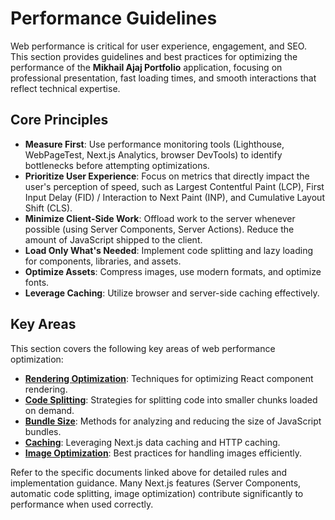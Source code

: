 # Performance Guidelines

Web performance is critical for user experience, engagement, and SEO. This section provides guidelines and best practices for optimizing the performance of the **Mikhail Ajaj Portfolio** application, focusing on professional presentation, fast loading times, and smooth interactions that reflect technical expertise.

## Core Principles

-   **Measure First**: Use performance monitoring tools (Lighthouse, WebPageTest, Next.js Analytics, browser DevTools) to identify bottlenecks before attempting optimizations.
-   **Prioritize User Experience**: Focus on metrics that directly impact the user's perception of speed, such as Largest Contentful Paint (LCP), First Input Delay (FID) / Interaction to Next Paint (INP), and Cumulative Layout Shift (CLS).
-   **Minimize Client-Side Work**: Offload work to the server whenever possible (using Server Components, Server Actions). Reduce the amount of JavaScript shipped to the client.
-   **Load Only What's Needed**: Implement code splitting and lazy loading for components, libraries, and assets.
-   **Optimize Assets**: Compress images, use modern formats, and optimize fonts.
-   **Leverage Caching**: Utilize browser and server-side caching effectively.

## Key Areas

This section covers the following key areas of web performance optimization:

-   **[Rendering Optimization](./rendering-optimization.md)**: Techniques for optimizing React component rendering.
-   **[Code Splitting](./code-splitting.md)**: Strategies for splitting code into smaller chunks loaded on demand.
-   **[Bundle Size](./bundle-size.md)**: Methods for analyzing and reducing the size of JavaScript bundles.
-   **[Caching](./caching.md)**: Leveraging Next.js data caching and HTTP caching.
-   **[Image Optimization](./image-optimization.md)**: Best practices for handling images efficiently.

Refer to the specific documents linked above for detailed rules and implementation guidance. Many Next.js features (Server Components, automatic code splitting, image optimization) contribute significantly to performance when used correctly.